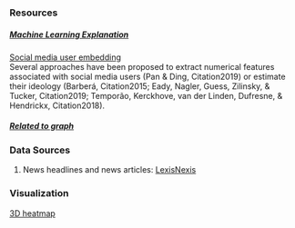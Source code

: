### Resources 

##### [Machine Learning Explanation](https://mlu-explain.github.io/)

[Social media user embedding](https://www.tandfonline.com/doi/full/10.1080/19331681.2021.1879705) <br />
Several approaches have been proposed to extract numerical features associated with social media users (Pan & Ding, Citation2019) or estimate their ideology (Barberá, Citation2015; Eady, Nagler, Guess, Zilinsky, & Tucker, Citation2019; Temporão, Kerckhove, van der Linden, Dufresne, & Hendrickx, Citation2018). 

##### [Related to graph](https://github.com/thunlp/NRLPapers)

### Data Sources

1) News headlines and news articles: [LexisNexis](https://www.lexisnexis.com/)


### Visualization
[3D heatmap](https://github.com/marcharper/python-ternary/blob/master/readme_images/heatmap_shannon.png)

